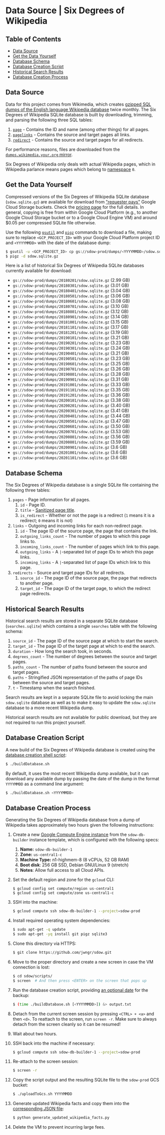# Data Source | Six Degrees of Wikipedia

## Table of Contents

- [Data Source](#data-source)
- [Get the Data Yourself](#get-the-data-yourself)
- [Database Schema](#database-schema)
- [Database Creation Script](#database-creation-script)
- [Historical Search Results](#historical-search-results)
- [Database Creation Process](#database-creation-process)

## Data Source

Data for this project comes from Wikimedia, which creates [gzipped SQL dumps of the English language
Wikipedia database](https://dumps.wikimedia.your.org/enwiki) twice monthly. The Six Degrees of
Wikipedia SQLite database is built by downloading, trimming, and parsing the following three SQL
tables:

1.  [`page`](https://www.mediawiki.org/wiki/Manual:Page_table) - Contains the ID and name (among
    other things) for all pages.
2.  [`pagelinks`](https://www.mediawiki.org/wiki/Manual:Pagelinks_table) - Contains the source and
    target pages all links.
3.  [`redirect`](https://www.mediawiki.org/wiki/Manual:Redirect_table) - Contains the source and
    target pages for all redirects.

For performance reasons, files are downloaded from the
[`dumps.wikimedia.your.org` mirror](https://dumps.wikimedia.your.org/backup-index.html).

Six Degrees of Wikipedia only deals with actual Wikipedia pages, which in Wikipedia parlance means
pages which belong to [namespace](https://en.wikipedia.org/wiki/Wikipedia:Namespace) `0`.

## Get the Data Yourself

Compressed versions of the Six Degrees of Wikipedia SQLite database (`sdow.sqlite.gz`) are available
for download from ["requester pays"](https://cloud.google.com/storage/docs/requester-pays) Google
Cloud Storage buckets. Check the [pricing page](https://cloud.google.com/storage/pricing) for the
full details. In general, copying is free from within Google Cloud Platform (e.g., to another Google
Cloud Storage bucket or to a Google Cloud Engine VM) and around \$0.05 per compressed SQLite file
otherwise.

Use the following [`gsutil`](https://cloud.google.com/storage/docs/gsutil) and
[`pigz`](https://zlib.net/pigz/) commands to download a file, making sure to replace
`<GCP_PROJECT_ID>` with your Google Cloud Platform project ID and `<YYYYMMDD>` with the date of the
database dump:

```bash
$ gsutil -u <GCP_PROJECT_ID> cp gs://sdow-prod/dumps/<YYYYMMDD>/sdow.sqlite.gz .
$ pigz -d sdow.sqlite.gz
```

Here is a list of historical Six Degrees of Wikipedia SQLite databases currently available for
download:

- `gs://sdow-prod/dumps/20180201/sdow.sqlite.gz` (2.99 GB)
- `gs://sdow-prod/dumps/20180301/sdow.sqlite.gz` (3.01 GB)
- `gs://sdow-prod/dumps/20180401/sdow.sqlite.gz` (3.04 GB)
- `gs://sdow-prod/dumps/20180501/sdow.sqlite.gz` (3.06 GB)
- `gs://sdow-prod/dumps/20180601/sdow.sqlite.gz` (3.08 GB)
- `gs://sdow-prod/dumps/20180701/sdow.sqlite.gz` (3.10 GB)
- `gs://sdow-prod/dumps/20180801/sdow.sqlite.gz` (3.12 GB)
- `gs://sdow-prod/dumps/20180901/sdow.sqlite.gz` (3.14 GB)
- `gs://sdow-prod/dumps/20181001/sdow.sqlite.gz` (3.15 GB)
- `gs://sdow-prod/dumps/20181101/sdow.sqlite.gz` (3.17 GB)
- `gs://sdow-prod/dumps/20181201/sdow.sqlite.gz` (3.19 GB)
- `gs://sdow-prod/dumps/20190101/sdow.sqlite.gz` (3.21 GB)
- `gs://sdow-prod/dumps/20190201/sdow.sqlite.gz` (3.23 GB)
- `gs://sdow-prod/dumps/20190301/sdow.sqlite.gz` (3.24 GB)
- `gs://sdow-prod/dumps/20190401/sdow.sqlite.gz` (3.21 GB)
- `gs://sdow-prod/dumps/20190501/sdow.sqlite.gz` (3.23 GB)
- `gs://sdow-prod/dumps/20190601/sdow.sqlite.gz` (3.25 GB)
- `gs://sdow-prod/dumps/20190701/sdow.sqlite.gz` (3.26 GB)
- `gs://sdow-prod/dumps/20190801/sdow.sqlite.gz` (3.28 GB)
- `gs://sdow-prod/dumps/20190901/sdow.sqlite.gz` (3.31 GB)
- `gs://sdow-prod/dumps/20191001/sdow.sqlite.gz` (3.33 GB)
- `gs://sdow-prod/dumps/20191101/sdow.sqlite.gz` (3.35 GB)
- `gs://sdow-prod/dumps/20191201/sdow.sqlite.gz` (3.36 GB)
- `gs://sdow-prod/dumps/20200101/sdow.sqlite.gz` (3.38 GB)
- `gs://sdow-prod/dumps/20200201/sdow.sqlite.gz` (3.40 GB)
- `gs://sdow-prod/dumps/20200301/sdow.sqlite.gz` (3.41 GB)
- `gs://sdow-prod/dumps/20200401/sdow.sqlite.gz` (3.44 GB)
- `gs://sdow-prod/dumps/20200501/sdow.sqlite.gz` (3.47 GB)
- `gs://sdow-prod/dumps/20200601/sdow.sqlite.gz` (3.50 GB)
- `gs://sdow-prod/dumps/20200701/sdow.sqlite.gz` (3.53 GB)
- `gs://sdow-prod/dumps/20200801/sdow.sqlite.gz` (3.56 GB)
- `gs://sdow-prod/dumps/20200801/sdow.sqlite.gz` (3.59 GB)
- `gs://sdow-prod/dumps/20200901/sdow.sqlite.gz` (3.6 GB)
- `gs://sdow-prod/dumps/20201001/sdow.sqlite.gz` (3.6 GB)
- `gs://sdow-prod/dumps/20201101/sdow.sqlite.gz` (3.6 GB)

## Database Schema

The Six Degrees of Wikipedia database is a single SQLite file containing the following three tables:

1.  `pages` - Page information for all pages.
    1.  `id` - Page ID.
    2.  `title` - [Sanitized page title](https://www.mediawiki.org/wiki/Manual:Page_title).
    3.  `is_redirect` - Whether or not the page is a redirect (`1` means it is a redirect; `0` means
        it is not)
2.  `links` - Outgoing and incoming links for each non-redirect page.
    1.  `id` - The page ID of the source page, the page that contains the link.
    2.  `outgoing_links_count` - The number of pages to which this page links to.
    3.  `incoming_links_count` - The number of pages which link to this page.
    4.  `outgoing_links` - A `|`-separated list of page IDs to which this page links.
    5.  `incoming_links` - A `|`-separated list of page IDs which link to this page.
3.  `redirects` - Source and target page IDs for all redirects.
    1.  `source_id` - The page ID of the source page, the page that redirects to another page.
    2.  `target_id` - The page ID of the target page, to which the redirect page redirects.

## Historical Search Results

Historical search results are stored in a separate SQLite database (`searches.sqlite`) which
contains a single `searches` table with the following schema:

1.  `source_id` - The page ID of the source page at which to start the search.
2.  `target_id` - The page ID of the target page at which to end the search.
3.  `duration` - How long the search took, in seconds.
4.  `degrees_count` - The number of degrees between the source and target pages.
5.  `paths_count` - The number of paths found between the source and target pages.
6.  `paths` - Stringified JSON representation of the paths of page IDs between the source and
    target pages.
7.  `t` - Timestamp when the search finished.

Search results are kept in a separate SQLite file to avoid locking the main `sdow.sqlite` database
as well as to make it easy to update the `sdow.sqlite` database to a more recent Wikipedia dump.

Historical search results are not available for public download, but they are not required to run
this project yourself.

## Database Creation Script

A new build of the Six Degrees of Wikipedia database is created using the [database creation shell
script](../scripts/buildDatabase.sh):

```bash
$ ./buildDatabase.sh
```

By default, it uses the most recent Wikipedia dump available, but it can download any available dump
by passing the date of the dump in the format `YYYYMMDD` as a command line argument:

```bash
$ ./buildDatabase.sh <YYYYMMDD>
```

## Database Creation Process

Generating the Six Degrees of Wikipedia database from a dump of Wikipedia takes approximately two
hours given the following instructions:

1.  Create a new [Google Compute Engine instance](https://console.cloud.google.com/compute/instances?project=sdow-prod)
    from the `sdow-db-builder` instance template, which is configured with the following specs:

    1.  **Name:** `sdow-db-builder-1`
    1.  **Zone:** `us-central1-c`
    1.  **Machine Type:** n1-highmem-8 (8 vCPUs, 52 GB RAM)
    1.  **Boot disk**: 256 GB SSD, Debian GNU/Linux 9 (stretch)
    1.  **Notes**: Allow full access to all Cloud APIs.

1.  Set the default region and zone for the `gcloud` CLI:

    ```
    $ gcloud config set compute/region us-central1
    $ gcloud config set compute/zone us-central1-c
    ```

1.  SSH into the machine:

    ```bash
    $ gcloud compute ssh sdow-db-builder-1 --project=sdow-prod
    ```

1.  Install required operating system dependencies:

    ```bash
    $ sudo apt-get -q update
    $ sudo apt-get -yq install git pigz sqlite3
    ```

1.  Clone this directory via HTTPS:

    ```bash
    $ git clone https://github.com/jwngr/sdow.git
    ```

1.  Move to the proper directory and create a new screen in case the VM connection is lost:

    ```bash
    $ cd sdow/scripts/
    $ screen  # And then press <ENTER> on the screen that pops up
    ```

1.  Run the database creation script, providing
    [an optional date](https://dumps.wikimedia.your.org/enwiki/) for the backup:

    ```bash
    $ (time ./buildDatabase.sh [<YYYYMMDD>]) &> output.txt
    ```

1.  Detach from the current screen session by pressing `<CTRL> + <a>` and then `<d>`. To reattach to
    the screen, run `screen -r`. Make sure to always detach from the screen cleanly so it can be
    resumed!

1.  Wait about two hours.

1.  SSH back into the machine if necessary:

    ```bash
    $ gcloud compute ssh sdow-db-builder-1 --project=sdow-prod
    ```

1.  Re-attach to the screen session:

    ```bash
    $ screen -r
    ```

1.  Copy the script output and the resulting SQLite file to the `sdow-prod` GCS bucket:

    ```bash
    $ ./uploadToGcs.sh YYYYMMDD
    ```

1.  Generate updated Wikipedia facts and copy them into the
    [corresponding JSON file](../website/src/resources/wikipediaFacts.json):

    ```bash
    $ python generate_updated_wikipedia_facts.py
    ```

1.  Delete the VM to prevent incurring large fees.
